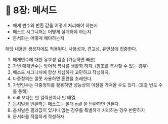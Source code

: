 # 💎 8장: 메서드

- 매개 변수와 반환 값을 어떻게 처리해야 하는지
- 메소드 시그니처는 어떻게 설계해야 하는지
- 문서화는 어떻게 해야하는지

해당 내용은 생성자에도 적용된다. 사용성과, 견고성, 유연성에 집중한다.

1. 매개변수에 대한 유효성 검증 (가능하면 빠른)
2. 가변 매개변수는 방어적 복사를 생활화 하자. (참조를 복사할 수 있는 경우)
3. 메소드 시그니처에 항상 세심하게 고민하고 작성하자.
4. 다중정의는 잘못 사용하면 혼란을 초래한다.
5. 가변인수는 다중정의를 활용하면 성능상의 이점을 가져올 수도 있다. (호출 빈도 수를 통해)
6. null 보다는 빈 컬렉션이나 빈 배열
7. 옵셔널을 반환하는 메소드는 절대 null 을 반환하면 안된다.
8. 옵셔널은 결과값이 있거나 없는 경우를 특별하게 처리하는 경우 반환하자
9. 문서화를 적절하게 작성하자
